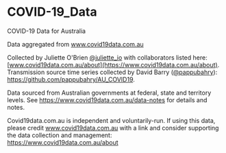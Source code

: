 # COVID-19_Data
COVID-19 Data for Australia

Data aggregated from www.covid19data.com.au

Collected by Juliette O'Brien [@juliette_io](https://twitter.com/juliette_io "Juliet's Twitter") with collaborators listed here: [www.covid19data.com.au/about](https://www.covid19data.com.au/about). Transmission source time series collected by David Barry ([@pappubahry](https://twitter.com/pappubahry "David's Twitter")): https://github.com/pappubahry/AU_COVID19. 

Data sourced from Australian governments at federal, state and territory levels. See https://www.covid19data.com.au/data-notes for details and notes.

Covid19data.com.au is independent and voluntarily-run. If using this data, please credit www.covid19data.com.au with a link and consider supporting the data collection and management: https://www.covid19data.com.au/about
